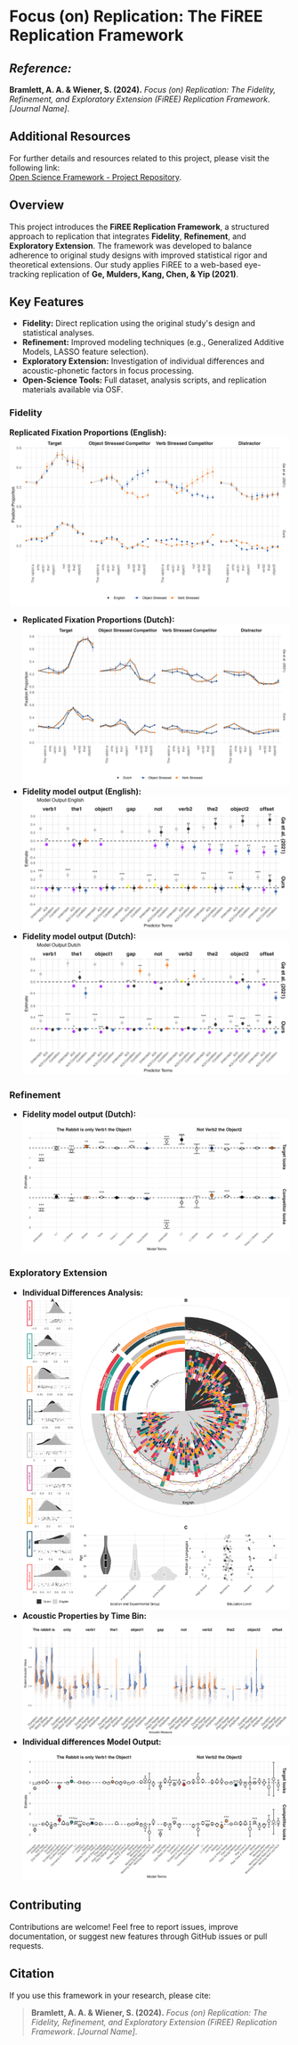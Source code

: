 # Focus (on) Replication: The FiREE Replication Framework

## *Reference:*  
**Bramlett, A. A. & Wiener, S. (2024).** *Focus (on) Replication: The Fidelity, Refinement, and Exploratory Extension (FiREE) Replication Framework*. *[Journal Name]*.

## Additional Resources  
For further details and resources related to this project, please visit the following link:  
[Open Science Framework - Project Repository]([https://osf.io/wa4gv/?view_only=de113dbced6b46fab96ca8217b3c1ca6](https://osf.io/wa4gv/?view_only=7664751c20804602971b048cee7262e9)).

## Overview  
This project introduces the **FiREE Replication Framework**, a structured approach to replication that integrates **Fidelity**, **Refinement**, and **Exploratory Extension**. The framework was developed to balance adherence to original study designs with improved statistical rigor and theoretical extensions. Our study applies FiREE to a web-based eye-tracking replication of **Ge, Mulders, Kang, Chen, & Yip (2021)**.

## Key Features  
- **Fidelity:** Direct replication using the original study's design and statistical analyses.  
- **Refinement:** Improved modeling techniques (e.g., Generalized Additive Models, LASSO feature selection).  
- **Exploratory Extension:** Investigation of individual differences and acoustic-phonetic factors in focus processing.  
- **Open-Science Tools:** Full dataset, analysis scripts, and replication materials available via OSF.  

### Fidelity
**Replicated Fixation Proportions (English):**  
  ![Fixation Proportions](viz/english_fix.png) 
- **Replicated Fixation Proportions (Dutch):**  
  ![Fixation Proportions](viz/dutch_fix.png)
- **Fidelity model output (English):**  
  ![Acoustic Properties](viz/model_plot_english.png)
- **Fidelity model output (Dutch):**  
  ![Acoustic Properties](viz/model_plot_dutch.png)

### Refinement
- **Fidelity model output (Dutch):**  
  ![Acoustic Properties](viz/gam_mod_out.png)

### Exploratory Extension
- **Individual Differences Analysis:**  
  ![Individual Differences](viz/combined_plot_circle.png)  
- **Acoustic Properties by Time Bin:**  
  ![Acoustic Properties](viz/acoustic_faceted.png)
- **Individual differences Model Output:**  
  ![Acoustic Properties](viz/id_gam_mod_out.png)  

## Contributing  
Contributions are welcome! Feel free to report issues, improve documentation, or suggest new features through GitHub issues or pull requests.

## Citation  
If you use this framework in your research, please cite:  
> **Bramlett, A. A. & Wiener, S. (2024).** *Focus (on) Replication: The Fidelity, Refinement, and Exploratory Extension (FiREE) Replication Framework*. *[Journal Name]*.
